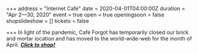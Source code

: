 +++
address = "Internet Café"
date = 2020-04-01T04:00:00Z
duration = "Apr 2—30, 2020"
event = true
open = true
openingsoon = false
shopslideshow = []
tickets = false

+++
In light of the pandemic, Café Forgot has temporarily closed our brick and mortar location and has moved to the world-wide-web for the month of April. [**_Click to shop!_**](https://shop.cafeforgot.com/ "Click to shop")